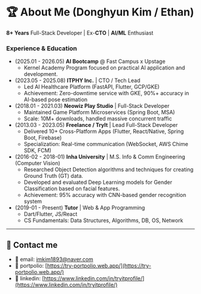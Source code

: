 # 🏆 About Me (Donghyun Kim / Ethan)
**8+ Years** Full-Stack Developer | Ex-**CTO** | **AI/ML** Enthusiast

### Experience & Education
- (2025.01 - 2026.05) **AI Bootcamp** @ Fast Campus x Upstage
    - Kernel Academy Program focused on practical AI application and development.
- (2023.05 - 2025.08) **ITPHY Inc.** | CTO / Tech Lead
    - Led AI Healthcare Platform (FastAPI, Flutter, GCP/GKE)
    - Achievement: Zero-downtime service with GKE, 90%+ accuracy in AI-based pose estimation
- (2018.01 - 2021.03) **Neowiz Play Studio** | Full-Stack Developer
    - Maintained Game Platform Microservices (Spring Boot, MSA)
    - Scale: 10M+ downloads, handled massive concurrent traffic
- (2013.03 - 2023.05) **Freelance / TryIt** | Lead Full-Stack Developer
    - Delivered 10+ Cross-Platform Apps (Flutter, React/Native, Spring Boot, Firebase)
    - Specialization: Real-time communication (WebSocket, AWS Chime SDK, FCM)
- (2016-02 - 2018-01) **Inha University** | M.S. Info & Comm Engineering (Computer Vision)
    - Researched Object Detection algorithms and techniques for creating Ground Truth (GT) data.
    - Developed and evaluated Deep Learning models for Gender Classification based on facial features.
    - Achievement: 95% accuracy with CNN-based gender recognition system
- (2019-01 - Present) **Tutor** | Web & App Programming 
    - Dart/Flutter, JS/React
    - CS Fundamentals: Data Structures, Algorithms, DB, OS, Network

---

## 💌 Contact me

- 📧 email: imkim1893@naver.com
- 🚀 portpolio: [https://try-portpolio.web.app/](https://try-portpolio.web.app/)
- 🤝 linkedin: [https://www.linkedin.com/in/tryitprofile/](https://www.linkedin.com/in/tryitprofile/)

